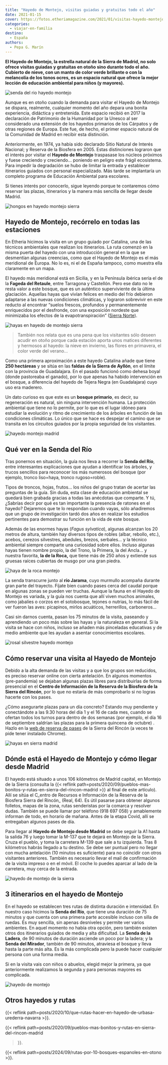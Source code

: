 ```yaml
---
title: "Hayedo de Montejo, visitas guiadas y gratuitas todo el año"
date: 2021-01-15
cover: https://fotos.etheriamagazine.com/2021/01/visitas-hayedo-montejo-madrid.jpg
categories: 
  - viajar-en-familia
destino: 
  - España
authors: 
  - Pepa G. Marín
---
```


**El Hayedo de Montejo, la estrella natural de la Sierra de Madrid, no solo ofrece 
visitas guiadas y gratuitas en otoño sino durante todo el año. Cubierto de nieve, con un 
manto de color verde brillante o con la melancolía de los tonos ocres, es un espacio 
natural que ofrece la mejor lección de educación ambiental para niños (y mayores).** 

![senda del rio hayedo montejo](https://fotos.etheriamagazine.com/2021/01/ruta-hayedo-montejo.jpg "Senda del Río, en Hayedo de Montejo (Madrid). © Etheria M.")

Aunque es en otoño cuando la demanda para visitar el Hayedo de Montejo se dispara, 
realmente, cualquier momento del año depara una bonita experiencia, didáctica y 
entretenida. Este espacio recibió en 2017 la declaración de Patrimonio de la Humanidad 
por la Unesco al ser considerado una extensión de los hayedos primarios de los Cárpatos 
y de otras regiones de Europa. Este fue, de hecho, el primer espacio natural de la 
Comunidad de Madrid en recibir esta distinción. 

Anteriormente, en 1974, ya había sido declarado Sitio Natural de Interés Nacional; y 
Reserva de la Biosfera en 2005. Estas distinciones lograron que el interés por visitar 
el **Hayedo de Montejo** traspasase los núcleos próximos y fuese creciendo y creciendo… 
poniendo en peligro este frágil ecosistema. Para impedir la degradación se hubo de 
limitar la entrada y establecer itinerarios guiados con personal especializado. Más 
tarde se implantaría un completo programa de Educación Ambiental para escolares. 

Si tienes interés por conocerlo, sigue leyendo porque te contaremos cómo reservar las 
plazas, itinerarios y la manera más sencilla de llegar desde Madrid. 

![hongos en hayedo montejo sierra](https://fotos.etheriamagazine.com/2021/01/seta-ruta-hayedo-montejo.jpg "Hongos en el tronco de un árbol caído. © Etheria M.")

## Hayedo de Montejo, recórrelo en todas las estaciones

En Etheria hicimos la visita en un grupo guiado por Catalina, una de las técnicos 
ambientales que realizan los itinerarios. La ruta comenzó en la misma puerta del hayedo 
con una introducción general en la que se desmentían algunas creencias, como que el 
Hayedo de Montejo es el más meridional de Europa. No lo es, ni el de España tampoco, 
como muestra ella claramente en un mapa. 

El hayedo más meridional está en Sicilia, y en la Península ibérica sería el de la 
**Fageda del Retaule**, entre Tarragona y Castellón. Pero ese dato no le resta valor a 
este bosque, que es un auténtico superviviente de la última glaciación. Aquellas hayas 
que vivían felices en medio del frío debieron adaptarse a las nuevas condiciones 
climáticas, y lograron sobrevivir en este reducto al encontrar “suelos frescos, 
profundos y permanentemente enriquecidos por el desfronde, con una exposición nordeste 
que minimizaba los efectos de la evapotranspiración” ([Sierra 
Norte](https://sierranorte.com/reportajes/ficha.php?rut=17)). 

![hayas en hayedo de montejo sierra](https://fotos.etheriamagazine.com/2021/01/hayas-madrid-montejo.jpg "Las hojas de las hayas comienzan a cambiar de color en torno al mes de octubre. © Etheria M.")

> También nos relata que es una pena que los visitantes sólo deseen acudir en otoño porque 
> cada estación aporta unos matices diferentes y hermosos al hayedo: la nieve en invierno, 
> las flores en primavera, el color verde del verano… 

Como una primera aproximación a este hayedo Catalina añade que tiene **250 hectáreas** y 
se sitúa en las **faldas de la Sierra de Ayllón**, en el límite con la provincia de 
Guadalajara. En el pasado funcionó como dehesa boyal (donde pastoreaba el ganado), por 
lo que apenas ha habido intervención en el bosque, a diferencia del hayedo de Tejera 
Negra (en Guadalajara) cuyo uso era maderero. 

Un dato curioso es que este es un **bosque primario**, es decir, su regeneración es 
natural, sin ninguna intervención humana. La protección ambiental que tiene no lo 
permite, por lo que es el lugar idóneo para estudiar la evolución y ritmo de crecimiento 
de los árboles en función de las condiciones climáticas. Lo único que se hace es 
despejar el camino que se transita en los circuitos guiados por la propia seguridad de 
los visitantes. 

![hayedo montejo madrid](https://fotos.etheriamagazine.com/2021/01/hayedo-montejo-otono.jpg "Hayedo de Montejo. © Etheria M.")

## Qué ver en la Senda del Río

Tras ponernos en situación, la guía nos lleva a recorrer la **Senda del Río**, entre 
interesantes explicaciones que ayudan a identificar los árboles, y trucos sencillos para 
reconocer los más numerosos del bosque (por ejemplo, tronco liso=haya, tronco 
rugoso=roble). 

Tipos de troncos, hojas, frutos… los niños del grupo tratan de acertar las preguntas de 
la guía. Sin duda, esta clase de educación ambiental se quedará bien grabada gracias a 
todas las anécdotas que comparte. Y tú, ¿Sabrías decir por qué es tan importante la 
presencia de ratones en el hayedo? Dejaremos que te lo respondan cuando vayas, sólo 
añadiremos que un grupo de investigación tardó dos años en realizar los estudios 
pertinentes para demostrar su función en la vida de este bosque. 

Además de las enormes hayas (_Fagus sylvatica_), algunas alcanzan los 20 metros de 
altura, también hay diversos tipos de robles (albar, rebollo, etc.), acebos, cerezos 
silvestres, abedules, brezos, serbales… y la técnico ambiental siempre comparte una 
curiosidad sobre ellos. Incluso algunas hayas tienen nombre propio, la del Trono, la 
Primera, la del Ancla… y nuestra favorita, **la de la Roca,** que tiene más de 250 años 
y extiende sus gruesas raíces cubiertas de musgo por una gran piedra. 

![haya de la roca montejo](https://fotos.etheriamagazine.com/2021/01/hayedo-montejo-haya-la-roca.jpg "Haya de la Roca, en Hayedo de Montejo. © Etheria M.")

La senda transcurre junto al **río Jarama**, cuyo murmullo acompaña durante gran parte 
del trayecto. Fíjate bien cuando pases cerca del caudal porque en algunas zonas se 
pueden ver truchas. Aunque la fauna en el Hayedo de Montejo es variada, y la guía nos 
cuenta que allí viven muchos animales, como jabalíes o corzos en el sotobosque, tejones 
o nutrias, lo más fácil de ver fueron las aves: picapinos, mirlos acuáticos, 
herrerillos, carboneros… 

Casi sin darnos cuenta, pasan los 75 minutos de la visita, paseando y aprendiendo un 
poco más sobre las hayas y la naturaleza en general. Si la visita se hace con niños, 
incluso se añaden más pinceladas educativas y de medio ambiente que les ayudan a asentar 
conocimientos escolares. 

![rosal silvestre hayedo montejo](https://fotos.etheriamagazine.com/2021/01/rosal-silvestre-montejo.jpg "Rosal silvestre. © Etheria M.")

## Cómo reservar una visita al Hayedo de Montejo

Debido a la alta demanda de las visitas y a que los grupos son reducidos, es preciso 
reservar online con cierta antelación. En algunos momentos (pre-pandemia) se dejaban 
algunas plazas libres para distribuirlas de forma presencial en el **Centro de 
Información de la Reserva de la Biosfera de la Sierra del Rincón**, por lo que no 
estaría de más comprobarlo si no logras hacerte con los pases. 

¿Cómo asegurarte plazas para un día concreto? Estando muy pendiente y conectándote a las 
9.30 horas del día 1 y el 16 de cada mes, cuando se ofertan todos los turnos para dentro 
de dos semanas (por ejemplo, el día 16 de septiembre saldrían las plazas para la primera 
quincena de octubre) . Hazlo en la [web de reserva de 
pases](https://www.sierradelrincon.org/reservas-online/) de la Sierra del Rincón (a 
veces te pide tener instalado Chrome). 

![hayas en sierra madrid](https://fotos.etheriamagazine.com/2021/01/hayedo-montejo-rio-jarama.jpg "Las ramas de este haya cruzan el río Jarama. © Etheria M.")

## Dónde está el Hayedo de Montejo y cómo llegar desde Madrid

El hayedo está situado a unos 106 kilómetros de Madrid capital, en Montejo de la Sierra 
(consulta la {{< reflink 
path=posts/2020/09/pueblos-mas-bonitos-y-rutas-en-sierra-del-rincon-madrid >}} al final 
de este artículo). Allí se sitúa el C_entro de Recursos e Información de la Reserva de 
la Biosfera Sierra del Rincón_ (Real, 64). Es útil pasarse para obtener algunos 
folletos, mapas de la zona, rutas senderistas por la comarca y resolver dudas. También 
se puede llamar por teléfono (918 697 058) y amablemente informan de todo, en horario de 
mañana. Antes de la etapa Covid, allí se entregaban algunos pases de día. 

Para llegar al **Hayedo de Montejo desde Madrid** se debe seguir la A1 hasta la salida 
76 y luego tomar la M-137 que te dejará en Montejo de la Sierra. Cruza el pueblo, y toma 
la carretera M-139 que sale a tu izquierda. Tras 8 kilómetros habrás llegado a tu 
destino. Se debe ser puntual pero no llegar con mucha antelación (10 minutos es 
suficiente) para no coincidir con otros visitantes anteriores. También es necesario 
llevar el mail de confirmación de la visita impreso o en el móvil. El coche lo puedes 
aparcar al lado de la carretera, muy cerca de la entrada. 

![hayedo de montejo de la sierra](https://fotos.etheriamagazine.com/2021/01/senda-del-rio-hayedo-madrid.jpg "Itinerario en el Hayedo de Montejo. © Etheria M.")

## 3 itinerarios en el hayedo de Montejo

En el hayedo se establecen tres rutas de distinta duración e intensidad. En nuestro caso 
hicimos la **Senda del Río**, que tiene una duración de 75 minutos y que cuenta con una 
primera parte accesible incluso con silla de ruedas. Es muy sencilla, sin apenas 
desniveles y permite ver varios ambientes. En aquel momento no había otra opción, pero 
también existen otros dos itinerarios guiados de media y alta dificultad. La **Senda de 
la Ladera**, de 90 minutos de duración asciende un poco por la ladera; y la **Senda del 
Mirador**, también de 90 minutos, atraviesa el bosque y lleva hasta la parte más alta. 
Es la más complicada pero la puede hacer cualquier persona con una forma media. 

Si en la visita vais con niños o abuelos, elegid mejor la primera, ya que anteriormente 
realizamos la segunda y para personas mayores es complicada. 

![hayedo de montejo](https://fotos.etheriamagazine.com/2021/01/rio-jarama-montejo.jpg "El ganado a veces traspasa el umbral del hayedo en la frontera con Guadalajara.")

## Otros hayedos y rutas

{{< reflink path=posts/2020/10/que-rutas-hacer-en-hayedo-de-urbasa-urederra-navarra >}}. 

{{< reflink path=posts/2020/09/pueblos-mas-bonitos-y-rutas-en-sierra-del-rincon-madrid 
>}}. 

{{< reflink path=posts/2024/09/rutas-por-10-bosques-espanoles-en-otono >}}.
